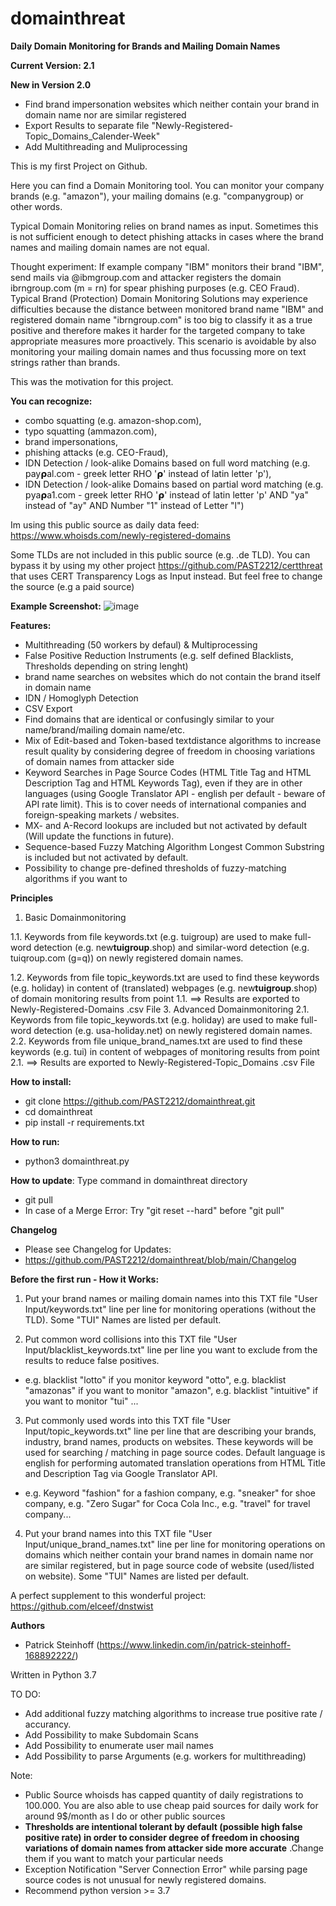 # domainthreat
**Daily Domain Monitoring for Brands and Mailing Domain Names**

**Current Version: 2.1**

**New in Version 2.0**
- Find brand impersonation websites which neither contain your brand in domain name nor are similar registered
- Export Results to separate file "Newly-Registered-Topic_Domains_Calender-Week"
- Add Multithreading and Muliprocessing

This is my first Project on Github.

Here you can find a Domain Monitoring tool. You can monitor your company brands (e.g. "amazon"), your mailing domains (e.g. "companygroup) or other words.

Typical Domain Monitoring relies on brand names as input. Sometimes this is not sufficient enough to detect phishing attacks in cases where the brand names and mailing domain names are not equal.

Thought experiment:
If example company "IBM" monitors their brand "IBM", send mails via @ibmgroup.com and attacker registers the domain ibrngroup.com (m = rn) for spear phishing purposes (e.g. CEO Fraud). 
Typical Brand (Protection) Domain Monitoring Solutions may experience difficulties because the distance between monitored brand name "IBM" and registered domain name "ibrngroup.com" is too big to classify it as a true positive and therefore makes it harder for the targeted company to take appropriate measures more proactively. This scenario is avoidable by also monitoring your mailing domain names and thus focussing more on text strings rather than brands.

This was the motivation for this project.

**You can recognize:**
- combo squatting (e.g. amazon-shop.com), 
- typo squatting (ammazon.com), 
- brand impersonations,
- phishing attacks (e.g. CEO-Fraud),
- IDN Detection / look-alike Domains based on full word matching (e.g. 𝗉ay𝞀al.com - greek letter RHO '𝞀' instead of latin letter 'p'),
- IDN Detection / look-alike Domains based on partial word matching (e.g. 𝗉ya𝞀a1.com - greek letter RHO '𝞀' instead of latin letter 'p' AND "ya" instead of "ay" AND Number "1" instead of Letter "l")

Im using this public source as daily data feed:
https://www.whoisds.com/newly-registered-domains

Some TLDs are not included in this public source (e.g. .de TLD). You can bypass it by using my other project https://github.com/PAST2212/certthreat that uses CERT Transparency Logs as Input instead. But feel free to change the source (e.g a paid source)

**Example Screenshot:**
![image](https://user-images.githubusercontent.com/124390875/219737268-0767db9d-0b9d-4a7e-9fba-83b1bf8e3636.png)

**Features:**
- Multithreading (50 workers by defaul) & Multiprocessing
- False Positive Reduction Instruments (e.g. self defined Blacklists, Thresholds depending on string lenght)
- brand name searches on websites which do not contain the brand itself in domain name
- IDN / Homoglyph Detection
- CSV Export
- Find domains that are identical or confusingly similar to your name/brand/mailing domain name/etc.
- Mix of Edit-based and Token-based textdistance algorithms to increase result quality by considering degree of freedom in choosing variations of domain names from attacker side
- Keyword Searches in Page Source Codes (HTML Title Tag and HTML Description Tag and HTML Keywords Tag), even if they are in other languages (using Google Translator API - english per default - beware of API rate limit). This is to cover needs of international companies and foreign-speaking markets / websites.
- MX- and A-Record lookups are included but not activated by default (Will update the functions in future).
- Sequence-based Fuzzy Matching Algorithm Longest Common Substring is included but not activated by default.
- Possibility to change pre-defined thresholds of fuzzy-matching algorithms if you want to


**Principles**
1. Basic Domainmonitoring

1.1. Keywords from file keywords.txt (e.g. tuigroup) are used to make full-word detection (e.g. new**tuigroup**.shop) and similar-word detection (e.g. tuiqroup.com (g=q)) on newly registered domain names.

1.2. Keywords from file topic_keywords.txt are used to find these keywords (e.g. holiday) in content of (translated) webpages (e.g. new**tuigroup**.shop) of domain monitoring results from point 1.1.
   ==> Results are exported to Newly-Registered-Domains .csv File
3. Advanced Domainmonitoring
2.1. Keywords from file topic_keywords.txt (e.g. holiday) are used to make full-word detection (e.g. usa-holiday.net) on newly registered domain names.
2.2. Keywords from file unique_brand_names.txt are used to find these keywords (e.g. tui) in content of webpages of monitoring results from point 2.1.
   ==> Results are exported to Newly-Registered-Topic_Domains .csv File



**How to install:**
- git clone https://github.com/PAST2212/domainthreat.git
- cd domainthreat
- pip install -r requirements.txt

**How to run:**
- python3 domainthreat.py

**How to update**: Type command in domainthreat directory
- git pull
- In case of a Merge Error: Try "git reset --hard" before "git pull"

**Changelog**
- Please see Changelog for Updates:
- https://github.com/PAST2212/domainthreat/blob/main/Changelog

**Before the first run - How it Works:**
1. Put your brand names or mailing domain names into this TXT file "User Input/keywords.txt" line per line for monitoring operations (without the TLD). Some "TUI" Names are listed per default.

2. Put common word collisions into this TXT file "User Input/blacklist_keywords.txt" line per line you want to exclude from the results to reduce false positives.
-  e.g. blacklist "lotto" if you monitor keyword "otto", e.g. blacklist "amazonas" if you want to monitor "amazon", e.g. blacklist "intuitive" if you want to monitor "tui" ...

3. Put commonly used words into this TXT file "User Input/topic_keywords.txt" line per line that are describing your brands, industry, brand names, products on websites. These keywords will be used for searching / matching in page source codes. Default language is english for performing automated translation operations from HTML Title and Description Tag via Google Translator API.
-  e.g. Keyword "fashion" for a fashion company, e.g. "sneaker" for shoe company, e.g. "Zero Sugar" for Coca Cola Inc., e.g. "travel" for travel company...

4. Put your brand names into this TXT file "User Input/unique_brand_names.txt" line per line for monitoring operations on domains which neither contain your brand names in domain name nor are similar registered, but in page source code of website (used/listed on website). Some "TUI" Names are listed per default.

A perfect supplement to this wonderful project: https://github.com/elceef/dnstwist

**Authors**
- Patrick Steinhoff (https://www.linkedin.com/in/patrick-steinhoff-168892222/)

Written in Python 3.7

TO DO:
- Add additional fuzzy matching algorithms to increase true positive rate / accurancy.
- Add Possibility to make Subdomain Scans
- Add Possibility to enumerate user mail names
- Add Possibility to parse Arguments (e.g. workers for multithreading)

Note:
- Public Source whoisds has capped quantity of daily registrations to 100.000. You are also able to use cheap paid sources for daily work for around 9$/month as I do or other public sources
- **Thresholds are intentional tolerant by default (possible high false positive rate) in order to consider degree of freedom in choosing variations of domain names from attacker side more accurate** .Change them if you want to match your particular needs
- Exception Notification "Server Connection Error" while parsing page source codes is not unusual for newly registered domains.
- Recommend python version >= 3.7 
